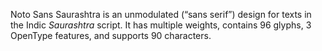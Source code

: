 Noto Sans Saurashtra is an unmodulated (“sans serif”) design for texts in the Indic _Saurashtra_ script. It has multiple weights, contains 96 glyphs, 3 OpenType features, and supports 90 characters.